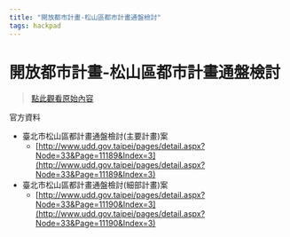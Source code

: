 ```yaml
---
title: "開放都市計畫-松山區都市計畫通盤檢討"
tags: hackpad
---
```


# 開放都市計畫-松山區都市計畫通盤檢討

> [點此觀看原始內容](https://g0v.hackpad.tw/JOnlK7DbVtd)


官方資料
- 臺北市松山區都計畫通盤檢討(主要計畫)案
    - [http://www.udd.gov.taipei/pages/detail.aspx?Node=33&Page=11189&Index=3](http://www.udd.gov.taipei/pages/detail.aspx?Node=33&Page=11189&Index=3)
- 臺北市松山區都計畫通盤檢討(細部計畫)案
    - [http://www.udd.gov.taipei/pages/detail.aspx?Node=33&Page=11190&Index=3](http://www.udd.gov.taipei/pages/detail.aspx?Node=33&Page=11190&Index=3)


